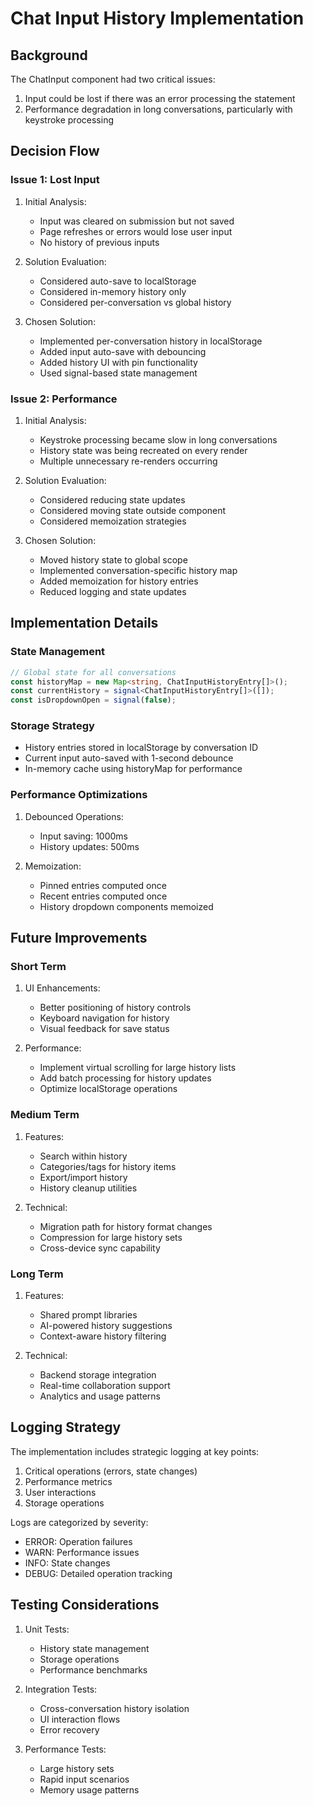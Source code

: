 # Chat Input History Implementation

## Background

The ChatInput component had two critical issues:
1. Input could be lost if there was an error processing the statement
2. Performance degradation in long conversations, particularly with keystroke processing

## Decision Flow

### Issue 1: Lost Input
1. Initial Analysis:
   - Input was cleared on submission but not saved
   - Page refreshes or errors would lose user input
   - No history of previous inputs

2. Solution Evaluation:
   - Considered auto-save to localStorage
   - Considered in-memory history only
   - Considered per-conversation vs global history

3. Chosen Solution:
   - Implemented per-conversation history in localStorage
   - Added input auto-save with debouncing
   - Added history UI with pin functionality
   - Used signal-based state management

### Issue 2: Performance
1. Initial Analysis:
   - Keystroke processing became slow in long conversations
   - History state was being recreated on every render
   - Multiple unnecessary re-renders occurring

2. Solution Evaluation:
   - Considered reducing state updates
   - Considered moving state outside component
   - Considered memoization strategies

3. Chosen Solution:
   - Moved history state to global scope
   - Implemented conversation-specific history map
   - Added memoization for history entries
   - Reduced logging and state updates

## Implementation Details

### State Management
```typescript
// Global state for all conversations
const historyMap = new Map<string, ChatInputHistoryEntry[]>();
const currentHistory = signal<ChatInputHistoryEntry[]>([]);
const isDropdownOpen = signal(false);
```

### Storage Strategy
- History entries stored in localStorage by conversation ID
- Current input auto-saved with 1-second debounce
- In-memory cache using historyMap for performance

### Performance Optimizations
1. Debounced Operations:
   - Input saving: 1000ms
   - History updates: 500ms

2. Memoization:
   - Pinned entries computed once
   - Recent entries computed once
   - History dropdown components memoized

## Future Improvements

### Short Term
1. UI Enhancements:
   - Better positioning of history controls
   - Keyboard navigation for history
   - Visual feedback for save status

2. Performance:
   - Implement virtual scrolling for large history lists
   - Add batch processing for history updates
   - Optimize localStorage operations

### Medium Term
1. Features:
   - Search within history
   - Categories/tags for history items
   - Export/import history
   - History cleanup utilities

2. Technical:
   - Migration path for history format changes
   - Compression for large history sets
   - Cross-device sync capability

### Long Term
1. Features:
   - Shared prompt libraries
   - AI-powered history suggestions
   - Context-aware history filtering

2. Technical:
   - Backend storage integration
   - Real-time collaboration support
   - Analytics and usage patterns

## Logging Strategy

The implementation includes strategic logging at key points:
1. Critical operations (errors, state changes)
2. Performance metrics
3. User interactions
4. Storage operations

Logs are categorized by severity:
- ERROR: Operation failures
- WARN: Performance issues
- INFO: State changes
- DEBUG: Detailed operation tracking

## Testing Considerations

1. Unit Tests:
   - History state management
   - Storage operations
   - Performance benchmarks

2. Integration Tests:
   - Cross-conversation history isolation
   - UI interaction flows
   - Error recovery

3. Performance Tests:
   - Large history sets
   - Rapid input scenarios
   - Memory usage patterns
